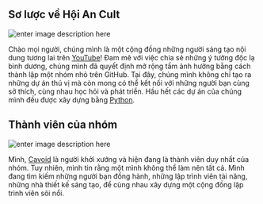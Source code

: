 ## Sơ lược về Hội An Cult
![enter image description here](https://i.ibb.co/9YYS6y0/Gioi-Thieu.png)

Chào mọi người, chúng mình là một cộng đồng những người sáng tạo nội dung tương lai trên [YouTube](https://www.youtube.com/@HoiAnCult)! Đam mê với việc chia sẻ những ý tưởng độc lạ bình dương, chúng mình đã quyết định mở rộng tầm ảnh hưởng bằng cách thành lập một nhóm nhỏ trên GitHub. Tại đây, chúng mình không chỉ tạo ra những dự án thú vị mà còn mong có thể kết nối với những người bạn cùng sở thích, cùng nhau học hỏi và phát triển. Hầu hết các dự án của chúng mình đều được xây dựng bằng [Python](https://www.python.org/).

## Thành viên của nhóm
![enter image description here](https://i.ibb.co/nPvLwDV/doi-ngu.png)

Mình, [Cavoid](github.com/cavoidarlic) là người khởi xướng và hiện đang là thành viên duy nhất của nhóm. Tuy nhiên, mình tin rằng một mình không thể làm nên tất cả. Mình đang tìm kiếm những người bạn đồng hành, những lập trình viên tài năng, những nhà thiết kế sáng tạo, để cùng nhau xây dựng một cộng đồng lập trình viên sôi nổi.

